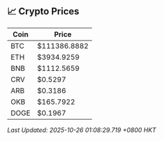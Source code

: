 ## 📈 Crypto Prices

| Coin | Price |
| ---- | ----- |
| BTC | $111386.8882 |
| ETH | $3934.9259 |
| BNB | $1112.5659 |
| CRV | $0.5297 |
| ARB | $0.3186 |
| OKB | $165.7922 |
| DOGE | $0.1967 |

_Last Updated: 2025-10-26 01:08:29.719 +0800 HKT_